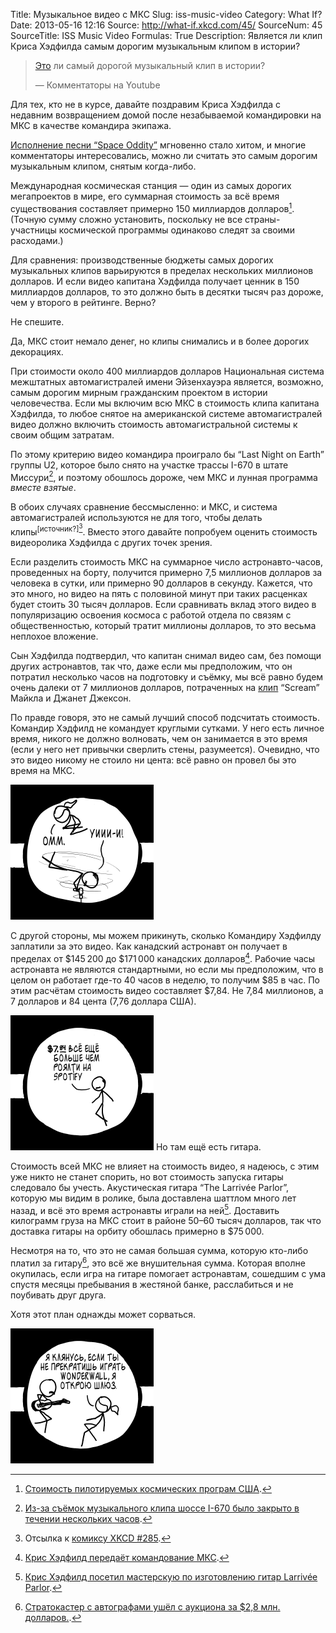 Title: Музыкальное видео с МКС
Slug: iss-music-video
Category: What If?
Date: 2013-05-16 12:16
Source: http://what-if.xkcd.com/45/
SourceNum: 45
SourceTitle: ISS Music Video
Formulas: True
Description: Является ли клип Криса Хэдфилда самым дорогим музыкальным клипом в истории?

> [Это](http://www.youtube.com/watch?v=KaOC9danxNo) ли самый дорогой музыкальный клип в истории?
>
> — Комментаторы на Youtube

Для тех, кто не в курсе, давайте поздравим Криса Хэдфилда с недавним возвращением домой после незабываемой командировки на МКС в качестве командира экипажа.

[Исполнение песни “Space Oddity”](http://www.youtube.com/watch?v=KaOC9danxNo) мгновенно стало хитом, и многие комментаторы интересовались, можно ли считать это самым дорогим музыкальным клипом, снятым когда-либо.

Международная космическая станция — один из самых дорогих мегапроектов в мире, его суммарная стоимость за всё время существования составляет примерно 150 миллиардов долларов[^1]. (Точную сумму сложно установить, поскольку не все страны-участницы космической программы одинаково следят за своими расходами.)

[^1]: [Стоимость пилотируемых космических програм США](http://www.thespacereview.com/article/1579/1).

Для сравнения: производственные бюджеты самых дорогих музыкальных клипов варьируются в пределах нескольких миллионов долларов. И если видео капитана Хэдфилда получает ценник в 150 миллиардов долларов, то это должно быть в десятки тысяч раз дороже, чем у второго в рейтинге. Верно?

Не спешите.

Да, МКС стоит немало денег, но клипы снимались и в более дорогих декорациях.

При стоимости около 400 миллиардов долларов Национальная система межштатных автомагистралей имени Эйзенхауэра является, возможно, самым дорогим мирным гражданским проектом в истории человечества. Если мы включим всю МКС в стоимость клипа капитана Хэдфилда, то любое снятое на американской системе автомагистралей видео должно включить стоимость автомагистральной системы к своим общим затратам.

По этому критерию видео командира проиграло бы “Last Night on Earth” группы U2, которое было снято на участке трассы I-670 в штате Миссури[^2], и поэтому обошлось дороже, чем МКС и лунная программа _вместе взятые_.

[^2]: [Из-за съёмок музыкального клипа шоссе I-670 было закрыто в течении нескольких часов](http://www.atu2.com/news/filming-of-music-video-will-shut-down-i-670-downtown-for-several-hours-tuesday.html).

В обоих случаях сравнение бессмысленно: и МКС, и система автомагистралей используются не для того, чтобы делать клипы<sup>[источник?][^3]</sup>. Вместо этого давайте попробуем оценить стоимость видеоролика Хэдфилда с других точек зрения.

[^3]: Отсылка к [комиксу XKCD #285](http://xkcd.com/285/).

Если разделить стоимость МКС на суммарное число астронавто-часов, проведенных на борту, получится примерно 7,5 миллионов долларов за человека в сутки, или примерно 90 долларов в секунду. Кажется, что это много, но видео на пять с половиной минут при таких расценках будет стоить 30 тысяч долларов. Если сравнивать вклад этого видео в популяризацию освоения космоса с работой отдела по связям с общественностью, который тратит миллионы долларов, то это весьма неплохое вложение.

Сын Хэдфилда подтвердил, что капитан снимал видео сам, без помощи других астронавтов, так что, даже если мы предположим, что он потратил несколько часов на подготовку и съёмку, мы всё равно будем очень далеки от 7 миллионов долларов, потраченных на [клип](http://www.youtube.com/watch?v=0P4A1K4lXDo) “Scream” Майкла и Джанет Джексон.

По правде говоря, это не самый лучший способ подсчитать стоимость. Командир Хэдфилд не командует круглыми сутками. У него есть личное время, никого не должно волновать, чем он занимается в это время (если у него нет привычки сверлить стены, разумеется). Очевидно, что это видео никому не стоило ни цента: всё равно он провел бы это время на МКС.

![](/uploads/045-iss-music-video/hadfield_holes_ru.png "Откуда здесь вообще взялась дрель?")

С другой стороны, мы можем прикинуть, сколько Командиру Хэдфилду заплатили за это видео. Как канадский астронавт он получает в пределах от \$145&thinsp;200 до \$171&thinsp;000 канадских долларов[^4]. Рабочие часы астронавта не являются стандартными, но если мы предположим, что в целом он работает где-то 40 часов в неделю, то получим \$85 в час. По этим расчётам стоимость видео составляет \$7,84. Не 7,84 миллионов, а 7 долларов и 84 цента (7,76 доллара США).

[^4]: [Крис Хэдфилд передаёт командование МКС](http://www.cbc.ca/news/technology/story/2013/05/12/hadfield-iss-returns-earth.html).

![](/uploads/045-iss-music-video/hadfield_spotify_ru.png "СПОНТАННОЕ ВКЛЮЧЕНИЕ ДВИГАТЕЛЯ")
Но там ещё есть гитара.

Стоимость всей МКС не влияет на стоимость видео, я надеюсь, с этим уже никто не станет спорить, но вот стоимость запуска гитары следовало бы учесть. Акустическая гитара “The Larrivée Parlor”, которую мы видим в ролике, была доставлена шаттлом много лет назад, и всё это время астронавты играли на ней[^5]. Доставить килограмм груза на МКС стоит в районе 50–60 тысяч долларов, так что доставка гитары на орбиту обошлась примерно в $75&thinsp;000.

[^5]: [Крис Хэдфилд посетил мастерскую по изготовлению гитар Larrivée Parlor](http://www.youtube.com/watch?v=gWTndmDHZQc).

Несмотря на то, что это не самая большая сумма, которую кто-либо платил за гитару[^6], это всё же внушительная сумма. Которая вполне окупилась, если игра на гитаре помогает астронавтам, сошедшим с ума спустя месяцы пребывания в жестяной банке, расслабиться и не поубивать друг друга.

[^6]: [Стратокастер с автографами ушёл с аукциона за $2,8 млн. долларов.](http://www.fender.com/news/signed-strat-fetches-record-28m-at-auction/).

Хотя этот план однажды может сорваться.

![](/uploads/045-iss-music-video/hadfield_wonderwall_ru.png "На следующем челноке «Союз» на МКС доставят знак «Никакого Wonderwall».")
